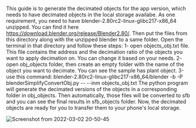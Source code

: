 This guide is to generate the decimated objects for the app version, which needs to have decimated objects in the local storage availabe.
As one requirement, you need to have blender-2.80rc2-linux-glibc217-x86_64 unzipped. You can find it here https://download.blender.org/release/Blender2.80/.
Then put the files from this directory along with the unzipped blender to a same folder. Open the terminal in that directory and follow these steps:
1- open objects_obj.txt file. This file contains the address and the decimation ratio of the objects you want to apply decimation on. You can change it based on your needs.
2- open obj_objects folder, then create an empty folder with the name of the object you want to decimate. You can see the sample has plant object.
3-use this command:
blender-2.80rc2-linux-glibc217-x86_64/blender -b -P blenderSimplifyConvertObj.py --  --inm objects_obj.txt
The python program will generate the decimated versions of the objects in a corresponding folder in obj_objects. Then automatically, those files will be converted to sfb and you can see the final results in sfb_objects folder.
Now, the decimated objects are ready for you to transfer them to your phone's local storage.


![Screenshot from 2022-03-02 20-50-45](https://user-images.githubusercontent.com/27611369/156481031-f93e2521-5fb9-49e2-9d7e-25df3e9f39f2.png)
